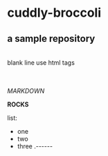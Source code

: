 # cuddly-broccoli
## a sample repository

<br />
blank line use html tags
<br />
<br />
<br />

_MARKDOWN_

**ROCKS**

list:
- one
- two
- three
.------
